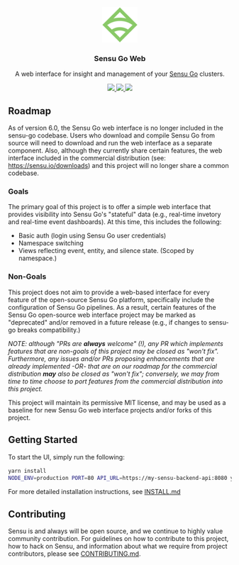 <p align="center">
  <a href="https://www.sensu.io/">
    <img alt="Sensu"
      src="https://raw.githubusercontent.com/sensu/web/828c7a0c2a6abb7ea215ca6ded903ba26045f542/logo.png"
      width="80"
    />
  </a>
</p>

<h3 align="center">
  Sensu Go Web
</h3>

<p align="center">
  A web interface for insight and management of your <a href="https://sensu.io/products/core">Sensu Go</a> clusters.
</p>

<p align="center">
  <a href="#">
    <img src="https://img.shields.io/github/commit-activity/m/sensu/web.svg?style=flat" />
  </a>
  <a href="https://github.com/sensu/web/blob/master/LICENSE">
    <img src="https://img.shields.io/github/license/sensu/web.svg?style=flat" />
  </a>
  <a href="https://circleci.com/gh/sensu/web">
    <img src="https://circleci.com/gh/sensu/web/tree/master.svg?style=shield&circle-token=0b15707495fa6899226391b58d73a2526d87f9d4" />
  </a>
</p>

## Roadmap

As of version 6.0, the Sensu Go web interface is no longer included in the sensu-go codebase. Users who download and compile Sensu Go from source will need to download and run the web interface as a separate component. Also, although they currently share certain features, the web interface included in the commercial distribution (see: https://sensu.io/downloads) and this project will no longer share a common codebase.

### Goals

The primary goal of this project is to offer a simple web interface that provides visibility into Sensu Go's "stateful" data (e.g., real-time invetory and real-time event dashboards). At this time, this includes the following:

* Basic auth (login using Sensu Go user credentials)
* Namespace switching
* Views reflecting event, entity, and silence state. (Scoped by namespace.)

### Non-Goals

This project does not aim to provide a web-based interface for every feature of the open-source Sensu Go platform, specifically include the configuration of Sensu Go pipelines. As a result, certain features of the Sensu Go open-source web interface project may be marked as "deprecated" and/or removed in a future release (e.g., if changes to sensu-go breaks compatibility.)

_NOTE: although "PRs are **always** welcome" (!), any PR which implements features that are non-goals of this project may be closed as "won't fix". Furthermore, any issues and/or PRs proposing enhancements that are already implemented -OR- that are on our roadmap for the commercial distribution **may** also be closed as "won't fix"; conversely, we may from time to time choose to port features from the commercial distribution into this project._

This project will maintain its permissive MIT license, and may be used as a baseline for new Sensu Go web interface projects and/or forks of this project.

## Getting Started

To start the UI, simply run the following:

```bash
yarn install
NODE_ENV=production PORT=80 API_URL=https://my-sensu-backend-api:8080 yarn node scripts serve
```
For more detailed installation instructions, see [INSTALL.md](INSTALL.md)

## Contributing

Sensu is and always will be open source, and we continue to highly value
community contribution. For guidelines on how to contribute to this project, how
to hack on Sensu, and information about what we require from project
contributors, please see [CONTRIBUTING.md].

[sensu go]: https://sensu.io/products/core
[installation documentation]: https://docs.sensu.io/sensu-go/latest/installation/install-sensu/
[contributing.md]: CONTRIBUTING.md
